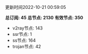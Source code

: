 更新时间2022-10-21 00:59:05

**总订阅: 45**
**总节点: 2130**
**有效节点: 350**
- v2ray节点: 143
- ssr节点: 1
- ss节点: 164
- trojan节点: 42
